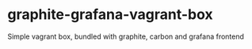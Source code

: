 # graphite-grafana-vagrant-box
Simple vagrant box, bundled with graphite, carbon and grafana frontend
